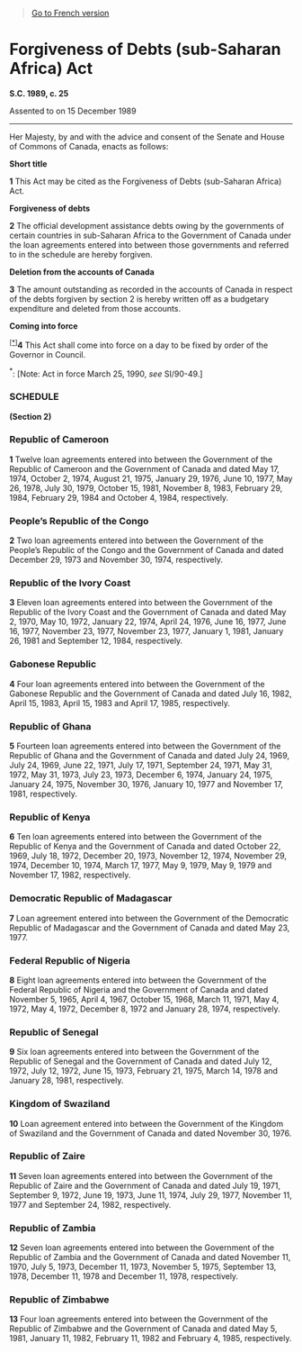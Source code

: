 > [Go to French version](/fr/Lois/Lois%20du%20Canada/1989/ch.%2025.md)

# Forgiveness of Debts (sub-Saharan Africa) Act

**S.C. 1989, c. 25**


Assented to on 15 December 1989

----------



Her Majesty, by and with the advice and consent of the Senate and House of Commons of Canada, enacts as follows:






**Short title**

**1** This Act may be cited as the Forgiveness of Debts (sub-Saharan Africa) Act.




**Forgiveness of debts**

**2** The official development assistance debts owing by the governments of certain countries in sub-Saharan Africa to the Government of Canada under the loan agreements entered into between those governments and referred to in the schedule are hereby forgiven.




**Deletion from the accounts of Canada**

**3** The amount outstanding as recorded in the accounts of Canada in respect of the debts forgiven by section 2 is hereby written off as a budgetary expenditure and deleted from those accounts.




**Coming into force**

<sup><a href='#F-30.4_en_1'>[*]</a></sup>**4** This Act shall come into force on a day to be fixed by order of the Governor in Council.

<a name='F-30.4_en_1'><sup>*</sup></a>: [Note: Act in force March 25, 1990, *see* SI/90-49.]<br />




### **SCHEDULE** 
**(Section 2)**

### Republic of Cameroon


**1** Twelve loan agreements entered into between the Government of the Republic of Cameroon and the Government of Canada and dated May 17, 1974, October 2, 1974, August 21, 1975, January 29, 1976, June 10, 1977, May 26, 1978, July 30, 1979, October 15, 1981, November 8, 1983, February 29, 1984, February 29, 1984 and October 4, 1984, respectively.



### People’s Republic of the Congo


**2** Two loan agreements entered into between the Government of the People’s Republic of the Congo and the Government of Canada and dated December 29, 1973 and November 30, 1974, respectively.



### Republic of the Ivory Coast


**3** Eleven loan agreements entered into between the Government of the Republic of the Ivory Coast and the Government of Canada and dated May 2, 1970, May 10, 1972, January 22, 1974, April 24, 1976, June 16, 1977, June 16, 1977, November 23, 1977, November 23, 1977, January 1, 1981, January 26, 1981 and September 12, 1984, respectively.



### Gabonese Republic


**4** Four loan agreements entered into between the Government of the Gabonese Republic and the Government of Canada and dated July 16, 1982, April 15, 1983, April 15, 1983 and April 17, 1985, respectively.



### Republic of Ghana


**5** Fourteen loan agreements entered into between the Government of the Republic of Ghana and the Government of Canada and dated July 24, 1969, July 24, 1969, June 22, 1971, July 17, 1971, September 24, 1971, May 31, 1972, May 31, 1973, July 23, 1973, December 6, 1974, January 24, 1975, January 24, 1975, November 30, 1976, January 10, 1977 and November 17, 1981, respectively.



### Republic of Kenya


**6** Ten loan agreements entered into between the Government of the Republic of Kenya and the Government of Canada and dated October 22, 1969, July 18, 1972, December 20, 1973, November 12, 1974, November 29, 1974, December 10, 1974, March 17, 1977, May 9, 1979, May 9, 1979 and November 17, 1982, respectively.



### Democratic Republic of Madagascar


**7** Loan agreement entered into between the Government of the Democratic Republic of Madagascar and the Government of Canada and dated May 23, 1977.



### Federal Republic of Nigeria


**8** Eight loan agreements entered into between the Government of the Federal Republic of Nigeria and the Government of Canada and dated November 5, 1965, April 4, 1967, October 15, 1968, March 11, 1971, May 4, 1972, May 4, 1972, December 8, 1972 and January 28, 1974, respectively.



### Republic of Senegal


**9** Six loan agreements entered into between the Government of the Republic of Senegal and the Government of Canada and dated July 12, 1972, July 12, 1972, June 15, 1973, February 21, 1975, March 14, 1978 and January 28, 1981, respectively.



### Kingdom of Swaziland


**10** Loan agreement entered into between the Government of the Kingdom of Swaziland and the Government of Canada and dated November 30, 1976.



### Republic of Zaire


**11** Seven loan agreements entered into between the Government of the Republic of Zaire and the Government of Canada and dated July 19, 1971, September 9, 1972, June 19, 1973, June 11, 1974, July 29, 1977, November 11, 1977 and September 24, 1982, respectively.



### Republic of Zambia


**12** Seven loan agreements entered into between the Government of the Republic of Zambia and the Government of Canada and dated November 11, 1970, July 5, 1973, December 11, 1973, November 5, 1975, September 13, 1978, December 11, 1978 and December 11, 1978, respectively.



### Republic of Zimbabwe


**13** Four loan agreements entered into between the Government of the Republic of Zimbabwe and the Government of Canada and dated May 5, 1981, January 11, 1982, February 11, 1982 and February 4, 1985, respectively.



